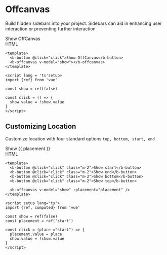 # Offcanvas

<div class="lead mb-5">

Build hidden sidebars into your project. Sidebars can aid in enhancing user interaction or preventing further interaction

</div>

<b-card no-body class="mb-5">
  <b-card-body>
    <b-button @click="click">Show OffCanvas</b-button>
    <b-offcanvas v-model="show" />
  </b-card-body>

  <div class="html">HTML</div>

  <b-card-body class="bg-body-tertiary">

```vue-html
<template>
  <b-button @click="click">Show OffCanvas</b-button>
  <b-offcanvas v-model="show"></b-offcanvas>
</template>

<script lang = 'ts'setup>
import {ref} from 'vue'

const show = ref(false)

const click = () => {
  show.value = !show.value
}
</script>
```

  </b-card-body>

</b-card>

## Customizing Location

Customize location with four standard options `top, bottom, start, end`

<b-card no-body class="mb-5">
  <b-card-body>
    <b-button
      v-for="placement in ['start', 'end', 'bottom', 'top']"
      :key="placement"
      @click="clickTwo(placement)"
      class="me-2"
    >
      Show {{ placement }}
    </b-button>
    <b-offcanvas v-model="show2" :placement="placement" />
  </b-card-body>

  <div class="html">HTML</div>

  <b-card-body class="bg-body-tertiary">

```vue-html
<template>
  <b-button @click="click" class="m-2">Show start</b-button>
  <b-button @click="click" class="m-2">Show end</b-button>
  <b-button @click="click" class="m-2">Show bottom</b-button>
  <b-button @click="click" class="m-2">Show top</b-button>

  <b-offcanvas v-model="show" :placement="placement" />
</template>

<script setup lang="ts">
import {ref, computed} from 'vue'

const show = ref(false)
const placement = ref('start')

const click = (place ="start") => {
  placement.value = place
  show.value = !show.value
}
</script>
```

  </b-card-body>

</b-card>

<ComponentReference :data="data"></ComponentReference>

<script setup lang="ts">
import {data} from '../../data/components/offcanvas.data'
import ComponentReference from '../../components/ComponentReference.vue'
import {BCard, BCardBody, BOffcanvas, BButton} from 'bootstrap-vue-next'
import {ref, computed} from 'vue'

const show = ref(false)
const show2 = ref(false)
const placement = ref('start')

const click = () => {
  show.value = !show.value
}

const clickTwo = (place ="start") => {
  console.log('c')
  placement.value = place
  show2.value = !show2.value
}
</script>
